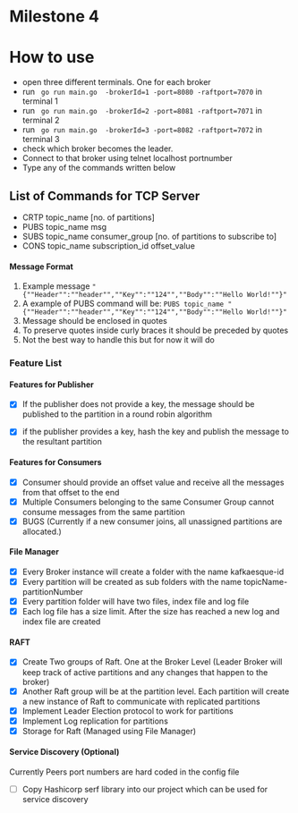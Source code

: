 # Milestone 4

# How to use
- open three different terminals. One for each broker 
- run ``` go run main.go  -brokerId=1 -port=8080 -raftport=7070``` in terminal 1
- run ``` go run main.go  -brokerId=2 -port=8081 -raftport=7071``` in terminal 2
- run ``` go run main.go  -brokerId=3 -port=8082 -raftport=7072``` in terminal 3
- check which broker becomes the leader.
- Connect to that broker using telnet localhost portnumber
- Type any of the commands written below
## List of Commands for TCP Server
- CRTP topic_name [no. of partitions] 
- PUBS topic_name msg
- SUBS topic_name consumer_group [no. of partitions to subscribe to]  
- CONS topic_name subscription_id offset_value


#### Message Format
1) Example message ``` "{""Header"":""header"",""Key"":""124"",""Body"":""Hello World!""}" ```
2) A example of PUBS command will be: 
   ```PUBS topic_name "{""Header"":""header"",""Key"":""124"",""Body"":""Hello World!""}"```
3) Message should be enclosed in quotes
4) To preserve quotes inside curly braces it should be preceded by quotes
5) Not the best way to handle this but for now it will do


### Feature List

#### Features for Publisher
- [x] If the publisher does not provide a key, the message should be published to the partition in a round robin algorithm
- [x] if the publisher provides a key, hash the key and publish the message to the resultant partition   


#### Features for Consumers
- [x] Consumer should provide an offset value and receive all the messages from that offset to the end
- [x] Multiple Consumers belonging to the same Consumer Group cannot consume messages from the same partition
- [x] BUGS (Currently if a new consumer joins, all unassigned partitions are allocated.)

<!-- - [] if a new consumer is allocated and a previous consumers subscription is removed, notify the consumer -->

<!-- Index file
offset, index

log file
offset, message -->


#### File Manager 
- [x] Every Broker instance will create a folder with the name kafkaesque-id
- [x] Every partition will be created as sub folders with the name topicName-partitionNumber
- [x] Every partition folder will have two files, index file and log file 
- [x] Each log file has a size limit. After the size has reached a new log and index file are created

#### RAFT 
- [x] Create Two groups of Raft. One at the Broker Level (Leader Broker will keep track of active partitions and any changes that happen to the broker)
- [x] Another Raft group will be at the partition level. Each partition will create a new instance of Raft to communicate with replicated partitions
- [x] Implement Leader Election protocol to work for partitions
- [x] Implement Log replication for partitions
- [x] Storage for Raft (Managed using File Manager)

#### Service Discovery (Optional)
Currently Peers port numbers are hard coded in the config file 
- [ ] Copy Hashicorp serf library into our project which can be used for service discovery

